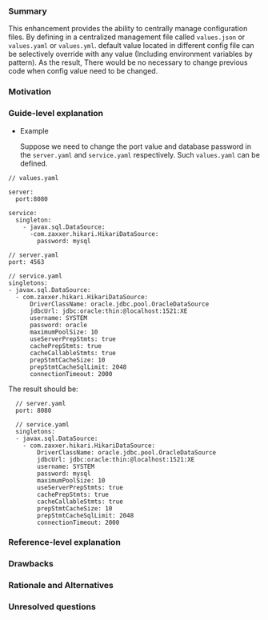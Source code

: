 ### Summary
  This enhancement provides the ability to centrally manage configuration files. By 
defining in a centralized management file called `values.json` or `values.yaml`
or `values.yml`. default value located in different config file can be selectively 
override with any value (Including environment variables by pattern). As the result,
There would be no necessary to change previous code when config value need to be 
changed.

### Motivation


### Guide-level explanation
* Example

  Suppose we need to change the port value and database password in the `server.yaml` 
and `service.yaml` respectively. Such `values.yaml` can be defined.
```
// values.yaml

server:
  port:8080

service:
  singleton:
    - javax.sql.DataSource:
      -com.zaxxer.hikari.HikariDataSource:
        password: mysql
```
```
// server.yaml
port: 4563
```
```
// service.yaml
singletons:
- javax.sql.DataSource:
  - com.zaxxer.hikari.HikariDataSource:
      DriverClassName: oracle.jdbc.pool.OracleDataSource
      jdbcUrl: jdbc:oracle:thin:@localhost:1521:XE
      username: SYSTEM
      password: oracle
      maximumPoolSize: 10
      useServerPrepStmts: true
      cachePrepStmts: true
      cacheCallableStmts: true
      prepStmtCacheSize: 10
      prepStmtCacheSqlLimit: 2048
      connectionTimeout: 2000
```
  The result should be:
```
  // server.yaml
  port: 8080
```
```
  // service.yaml
  singletons:
  - javax.sql.DataSource:
    - com.zaxxer.hikari.HikariDataSource:
        DriverClassName: oracle.jdbc.pool.OracleDataSource
        jdbcUrl: jdbc:oracle:thin:@localhost:1521:XE
        username: SYSTEM
        password: mysql
        maximumPoolSize: 10
        useServerPrepStmts: true
        cachePrepStmts: true
        cacheCallableStmts: true
        prepStmtCacheSize: 10
        prepStmtCacheSqlLimit: 2048
        connectionTimeout: 2000
```

### Reference-level explanation


### Drawbacks


### Rationale and Alternatives


### Unresolved questions
